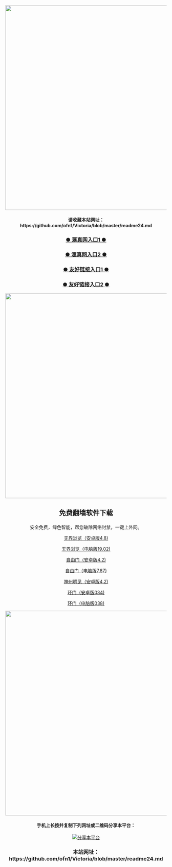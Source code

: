 
<div align="center"><a href="https://s3.ap-northeast-2.amazonaws.com/gvzswkwq/index.html?p=5edef0bcdea7d6d1d51"><IMG SRC="https://github.com/ofn1/Victoria/blob/master/hzhen5.jpg" width=640></a>
<div align=center><h4>请收藏本站网址：https://github.com/ofn1/Victoria/blob/master/readme24.md</h4></div>


<div align=center><h3><b><a href="https://s3.ap-northeast-2.amazonaws.com/gvzswkwq/index.html?p=5edef0bcdea7d6d1d51">● 滙真网入口1 ● </a></b></h3></div>
  
<div align=center><h3><b><a href="https://kpf45.github.io?p=5edef0bcdea7d6d1d51">● 滙真网入口2 ● </a></b></h3></div>

<div align=center><h3><b><a href="https://github.com/gofanben/gm/blob/master/swsp.md">● 友好链接入口1 ● </a></b></h3></div>

<div align=center><h3><b><a href="https://github.com/qqc2352/www/blob/master/README.md">● 友好链接入口2 ● </a></b></h3></div>

<div align="center"><a href="https://s3.ap-northeast-2.amazonaws.com/gvzswkwq/index.html?p=5edef0bcdea7d6d1d51"><IMG SRC="https://github.com/ofn1/Victoria/blob/master/fngrchn3.jpg" width=640></a>

<h2><p><strong>免费翻墙软件下载</strong></p></h2>
安全免费，绿色智能，帮您破除网络封禁，一键上外网。<br>

[无界浏览（安卓版4.8)](https://cdn.jsdelivr.net/gh/ofn1/zhenzhen@1.5/um.apk)

[无界浏览（电脑版19.02)](https://cdn.jsdelivr.net/gh/ofn1/zhenzhen@1.5/u1902.zip)

[自由门（安卓版4.2)](https://cdn.jsdelivr.net/gh/ofn1/zhenzhen@1.5/fgma42.apk)

[自由门（电脑版7.87)](https://cdn.jsdelivr.net/gh/ofn1/zhenzhen@1.8/fg787p.zip)

[神州明见（安卓版4.2)](https://cdn.jsdelivr.net/gh/ofn1/zhenzhen@1.5/SzzdOgate.apk)

[环门（安卓版034)](https://cdn.jsdelivr.net/gh/ofn1/zhenzhen@1.5/oGatea.apk)

[环门（电脑版038)](https://cdn.jsdelivr.net/gh/ofn1/zhenzhen@1.5/oGate.zip)

<div align="center"><a href="https://s3.ap-northeast-2.amazonaws.com/gvzswkwq/index.html?p=5edef0bcdea7d6d1d51"><IMG SRC="https://github.com/ofn1/Victoria/blob/master/fngrchn3.jpg" width=640></a>
  
<h4><h4>手机上长按并复制下列网址或二维码分享本平台：</h4>
  
<div align="center"><a href="https://github.com/ofn1/Victoria/blob/master/readme24.md"><img src="https://cdn.jsdelivr.net/gh/ofn1/huihui@1.0.2/readme24_qr.jpg" title="分享本平台"></img></a>

<div align=center><h3>本站网址：https://github.com/ofn1/Victoria/blob/master/readme24.md</h3></div>
